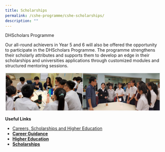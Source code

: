 ```yaml
---
title: Scholarships
permalink: /cshe-programme/cshe-scholarships/
description: ""
---
```

DHScholars Programme

Our all-round achievers in Year 5 and 6 will also be offered the opportunity to participate in the DHScholars Programme. The programme strengthens their scholarly attributes and supports them to develop an edge in their scholarships and universities applications through customized modules and structured mentoring sessions.

![](/images/scholars-programme.jpg)

**Useful Links**

*   [Careers, Scholarships and Higher Education](/cshe-programme/cshe-careers-scholarships-and-higher-education/)
*   [**Career Guidance**](/cshe-programme/cshe-career-guidance/)
*   [**Higher Education**](/cshe-programme/cshe-higher-education/)
*   [**Scholarships**](/cshe-programme/cshe-scholarships/)